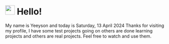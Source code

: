  <h1>
    <img src="https://emojis.slackmojis.com/emojis/images/1643510097/45343/hi.gif?1643510097" width="30"/> 
    Hello!
 </h1>
 <p>
    My name is Yeeyson and today is Saturday, 13 April 2024
    Thanks for visiting my profile, I have some test projects going on others are done learning projects and others are real projects.
    Feel free to watch and use them.
 </p>
